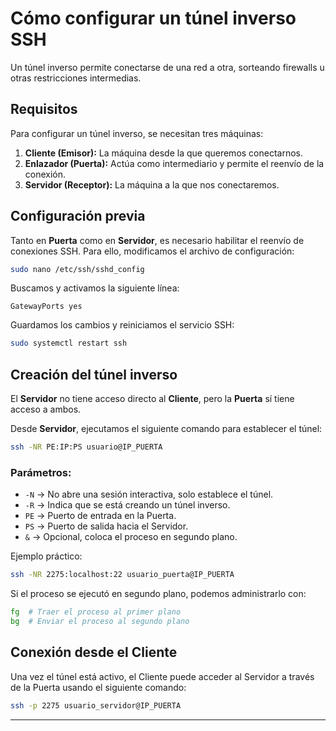 # Cómo configurar un túnel inverso SSH

Un túnel inverso permite conectarse de una red a otra, sorteando firewalls u otras restricciones intermedias.

## Requisitos
Para configurar un túnel inverso, se necesitan tres máquinas:

1. **Cliente (Emisor):** La máquina desde la que queremos conectarnos.
2. **Enlazador (Puerta):** Actúa como intermediario y permite el reenvío de la conexión.
3. **Servidor (Receptor):** La máquina a la que nos conectaremos.

## Configuración previa
Tanto en **Puerta** como en **Servidor**, es necesario habilitar el reenvío de conexiones SSH. Para ello, modificamos el archivo de configuración:

```sh
sudo nano /etc/ssh/sshd_config
```

Buscamos y activamos la siguiente línea:

```plaintext
GatewayPorts yes
```

Guardamos los cambios y reiniciamos el servicio SSH:

```sh
sudo systemctl restart ssh
```

## Creación del túnel inverso
El **Servidor** no tiene acceso directo al **Cliente**, pero la **Puerta** sí tiene acceso a ambos.

Desde **Servidor**, ejecutamos el siguiente comando para establecer el túnel:

```sh
ssh -NR PE:IP:PS usuario@IP_PUERTA
```

### Parámetros:
- `-N` → No abre una sesión interactiva, solo establece el túnel.
- `-R` → Indica que se está creando un túnel inverso.
- `PE` → Puerto de entrada en la Puerta.
- `PS` → Puerto de salida hacia el Servidor.
- `&` → Opcional, coloca el proceso en segundo plano.

Ejemplo práctico:

```sh
ssh -NR 2275:localhost:22 usuario_puerta@IP_PUERTA
```

Si el proceso se ejecutó en segundo plano, podemos administrarlo con:

```sh
fg  # Traer el proceso al primer plano
bg  # Enviar el proceso al segundo plano
```

## Conexión desde el Cliente
Una vez el túnel está activo, el Cliente puede acceder al Servidor a través de la Puerta usando el siguiente comando:

```sh
ssh -p 2275 usuario_servidor@IP_PUERTA
```

---
